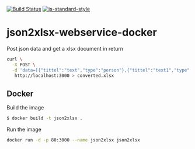 [![Build Status](https://travis-ci.org/telemark/json2xlsx-webservice-docker.svg?branch=master)](https://travis-ci.org/telemark/json2xlsx-webservice-docker)
[![js-standard-style](https://img.shields.io/badge/code%20style-standard-brightgreen.svg?style=flat)](https://github.com/feross/standard)
# json2xlsx-webservice-docker
Post json data and get a xlsx document in return

```sh
curl \
  -X POST \
  -d 'data=[{"tittel":"text","type":"person"},{"tittel":"text1","type":"person2"}]' \
   http://localhost:3000 > converted.xlsx
```

## Docker

Build the image

```sh
$ docker build -t json2xlsx .
```

Run the image

```sh
docker run -d -p 80:3000 --name json2xlsx json2xlsx
```
